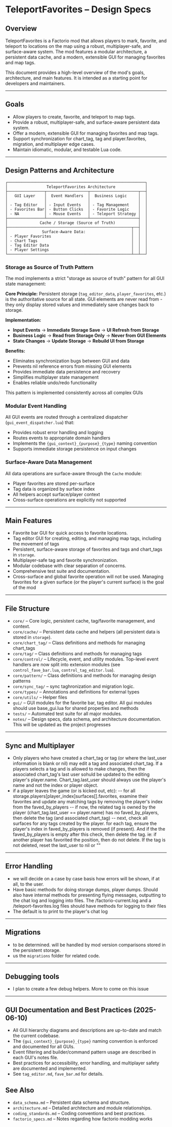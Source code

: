 # TeleportFavorites – Design Specs

## Overview
TeleportFavorites is a Factorio mod that allows players to mark, favorite, and teleport to locations on the map using a robust, multiplayer-safe, and surface-aware system. The mod features a modular architecture, a persistent data cache, and a modern, extensible GUI for managing favorites and map tags.

This document provides a high-level overview of the mod's goals, architecture, and main features. It is intended as a starting point for developers and maintainers.

---

## Goals
- Allow players to create, favorite, and teleport to map tags.
- Provide a robust, multiplayer-safe, and surface-aware persistent data system.
- Offer a modern, extensible GUI for managing favorites and map tags.
- Support synchronization for chart_tag, tag and player.favorites, migration, and multiplayer edge cases.
- Maintain idiomatic, modular, and testable Lua code.

---

## Design Patterns and Architecture

```
┌────────────────────────────────────────────────────────────┐
│                 TeleportFavorites Architecture             │
├────────────────┬──────────────────┬─────────────────────┬──┤
│   GUI Layer    │  Event Handlers  │  Business Logic     │  │
│                │                  │                     │  │
│ - Tag Editor   │ - Input Events   │ - Tag Management    │  │
│ - Favorites Bar│ - Button Clicks  │ - Favorite Logic    │  │
│ - NA           │ - Mouse Events   │ - Teleport Strategy │  │
├────────────────┴──────────────────┴─────────────────────┤  │
│              Cache / Storage (Source of Truth)          │  │
├──────────────────────────────────────────────────────┬──┤  │
│               Surface-Aware Data:                    │  │  │
│ - Player Favorites                                   │  │  │
│ - Chart Tags                                         │  │  │
│ - Tag Editor Data                                    │  │  │
│ - Player Settings                                    │  │  │
└──────────────────────────────────────────────────────┴──┴──┘
```

### Storage as Source of Truth Pattern

The mod implements a strict "storage as source of truth" pattern for all GUI state management:

**Core Principle:** Persistent storage (`tag_editor_data`, `player_favorites`, etc.) is the authoritative source for all state. GUI elements are never read from - they only display stored values and immediately save changes back to storage.

**Implementation:**
- **Input Events** → **Immediate Storage Save** → **UI Refresh from Storage**
- **Business Logic** → **Read from Storage Only** → **Never from GUI Elements**
- **State Changes** → **Update Storage** → **Rebuild UI from Storage**

**Benefits:**
- Eliminates synchronization bugs between GUI and data
- Prevents nil reference errors from missing GUI elements  
- Provides immediate data persistence and recovery
- Simplifies multiplayer state management
- Enables reliable undo/redo functionality

This pattern is implemented consistently across all complex GUIs

### Modular Event Handling

All GUI events are routed through a centralized dispatcher (`gui_event_dispatcher.lua`) that:
- Provides robust error handling and logging
- Routes events to appropriate domain handlers
- Implements the `{gui_context}_{purpose}_{type}` naming convention
- Supports immediate storage persistence on input changes

### Surface-Aware Data Management

All data operations are surface-aware through the `Cache` module:
- Player favorites are stored per-surface
- Tag data is organized by surface index  
- All helpers accept surface/player context
- Cross-surface operations are explicitly not supported

---

## Main Features
- Favorite bar GUI for quick access to favorite locations.
- Tag editor GUI for creating, editing, and managing map tags, including the movement of tags
- Persistent, surface-aware storage of favorites and tags and chart_tags in `storage`.
- Multiplayer-safe tag and favorite synchronization.
- Modular codebase with clear separation of concerns.
- Comprehensive test suite and documentation.
- Cross-surface and global favorite operation will not be used. Managing favorites for a given surface (or the player's current surface) is the goal of the mod

---

## File Structure
- `core/` – Core logic, persistent cache, tag/favorite management, and context.
- `core/cache/` – Persistent data cache and helpers (all persistent data is stored in `storage`).
- `core/chart_tag/` – Class definitions and methods for managing chart_tags
- `core/tag/` – Class definitions and methods for managing tags
- `core/control/` – Lifecycle, event, and utility modules. Top-level event handlers are now split into extension modules (see `control_fave_bar.lua`, `control_tag_editor.lua`).
- `core/pattern/` – Class definitions and methods for managing design patterns
- `core/sync_tag/` – sync taghronization and migration logic.
- `core/types/` – Annotations and definitions for external types
- `core/utils/` – Helper files
- `gui/` – GUI modules for the favorite bar, tag editor. All gui modules should use base_gui.lua for shared properties and methods
- `tests/` – Automated test suite for all major modules.
- `notes/` – Design specs, data schema, and architecture documentation. This will be updated as the project progresses

---

## Sync and Multiplayer

- Only players who have created a chart_tag or tag (or where the last_user information is blank or nil) may edit a tag and associated chart_tag. If a players selects a tag and is allowed to make changes, then the associated chart_tag's last user sohuld be updated to the editing player's player.name. Chart_tag.last_user should always use the player's name and not the index or player object.
- if a player leaves the game (or is kicked out, etc):
    -- for all storage.players[player_index]surfaces[].favorites, examine their favorites and update any matching tags by removing the player's index from the faved_by_players
    -- if now, the related tag is owned by the player (chart_tag.last_user == player.name) has no faved_by_players, then delete the tag (and associated chart_tag)
    -- next, check all surfaces for any tags created by the player. for each tag, ensure the player's index in faved_by_players is removed (if present). And if the the faved_by_players is empty after this check, then delete the tag. ie: if another player has favorited the position, then do not delete. If the tag is not deleted, reset the last_user to nil or ""

---

## Error Handling
- we will decide on a case by case basis how errors will be shown, if at all, to the user.
- Have basic methods for doing storage dumps, player dumps. Should also have internal methods for presenting flying messages, outputting to the chat log and logging into files. The /factorio-current.log and a /teleport-favorites.log files should have methods for logging to their files
- The default is to print to the player's chat log

---

## Migrations
- to be determined. will be handled by mod version comparisons stored in the persistent storage. 
- us the `migrations` folder for related code.

---

## Debugging tools
- I plan to create a few debug helpers. More to come on this issue

---

## GUI Documentation and Best Practices (2025-06-10)

- All GUI hierarchy diagrams and descriptions are up-to-date and match the current codebase.
- The `{gui_context}_{purpose}_{type}` naming convention is enforced and documented for all GUIs.
- Event filtering and builder/command pattern usage are described in each GUI's notes file.
- Best practices for accessibility, error handling, and multiplayer safety are documented and implemented.
- See `tag_editor.md`, `fave_bar.md` for details.

## See Also
- `data_schema.md` – Persistent data schema and structure.
- `architecture.md` – Detailed architecture and module relationships.
- `coding_standards.md` – Coding conventions and best practices.
- `factorio_specs.md` – Notes regarding how factorio modding works
